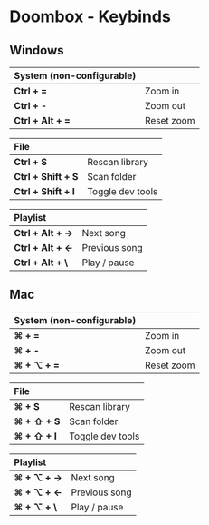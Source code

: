 # Doombox - Keybinds

## Windows

| System (non-configurable) |  |
|:------------------ | ---------- |
| **Ctrl + =**       | Zoom in    |
| **Ctrl + -**       | Zoom out   |
| **Ctrl + Alt + =** | Reset zoom |

| File | |
|:-------------------- | ---------------- |
| **Ctrl + S**         | Rescan library   |
| **Ctrl + Shift + S** | Scan folder      |
| **Ctrl + Shift + I** | Toggle dev tools |

| Playlist | |
| :------------------ | ------------- |
| **Ctrl + Alt + →**  | Next song     |
| **Ctrl + Alt + ←**  | Previous song |
| **Ctrl + Alt + \\** | Play / pause  |

## Mac

| System (non-configurable) | |
|:------------------ | ---------- |
| **⌘ + =**         | Zoom in    |
| **⌘ + -**         | Zoom out   |
| **⌘ + ⌥ + =**     | Reset zoom |

| File | |
|:-------------------- | ---------------- |
| **⌘ + S**           | Rescan library   |
| **⌘ + ⇧ + S**       | Scan folder      |
| **⌘ + ⇧ + I**       | Toggle dev tools |

| Playlist | |
| :--------------- | ------------- |
| **⌘ + ⌥ + →**  | Next song     |
| **⌘ + ⌥ + ←**  | Previous song |
| **⌘ + ⌥ + \\** | Play / pause  |